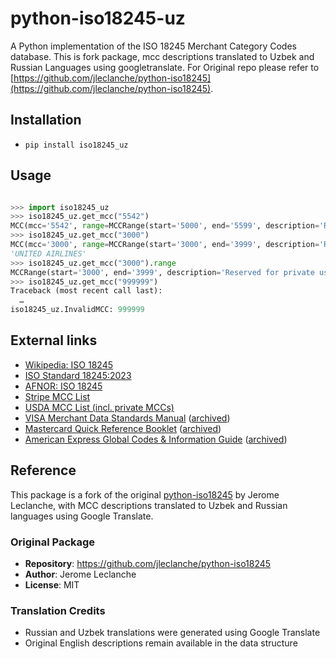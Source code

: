# python-iso18245-uz

A Python implementation of the ISO 18245 Merchant Category Codes database. This is fork package, mcc descriptions translated to Uzbek and Russian Languages using googletranslate. For Original repo please refer to [https://github.com/jleclanche/python-iso18245](https://github.com/jleclanche/python-iso18245).

## Installation

- `pip install iso18245_uz`

## Usage

```py

>>> import iso18245_uz
>>> iso18245_uz.get_mcc("5542")
MCC(mcc='5542', range=MCCRange(start='5000', end='5599', description='Retail outlets', description_uz="Chakana savdo do'konlari", description_ru='Розничные торговые точки', reserved=False), iso_description='Automated fuel dispensers', iso_description_ru='Автоматизированный топливный дозаторы', iso_description_uz="Avtomatlashtirilgan yonilg'i quyish vositalari", usda_description='Automated Fuel Dispensers', usda_description_uz="Avtomatlashtirilgan yonilg'i quyish vositalari", usda_description_ru='Автоматизированный топливный дозаторы', stripe_description='Automated Fuel Dispensers', stripe_description_uz="Avtomatlashtirilgan yonilg'i quyish vositalari", stripe_description_ru='Автоматизированный топливный дозаторы', stripe_code='automated_fuel_dispensers', visa_description='Automated Fuel Dispensers', visa_req_clearing_name='', visa_description_uz="Avtomatlashtirilgan yonilg'i quyish vositalari", visa_description_ru='Автоматизированный топливный дозаторы', alipay_description='Automated fuel dispensers', alipay_description_uz="Avtomatlashtirilgan yonilg'i quyish vositalari", alipay_description_ru='Автоматизированный топливный дозаторы', mastercard_description='Fuel Dispenser, Automated', mastercard_abbreviated_airline_name='', mastercard_description_uz="Yoqilg'i dispenseri, avtomatlashtirilgan", mastercard_description_ru='Топливный диспенсер, автоматизированный', amex_description='Automated Fuel Dispensers', amex_description_uz="Avtomatlashtirilgan yonilg'i quyish vositalari", amex_description_ru='Автоматизированный топливный дозаторы')
>>> iso18245_uz.get_mcc("3000")
MCC(mcc='3000', range=MCCRange(start='3000', end='3999', description='Reserved for private use', description_uz='Xususiy foydalanish uchun ajratilgan', description_ru='Зарезервировано для частного использования', reserved=True), iso_description='', iso_description_ru='', iso_description_uz='', usda_description='UNITED AIRLINES', usda_description_uz='Yagona Airlines', usda_description_ru='United Airlines', stripe_description='', stripe_description_uz='', stripe_description_ru='', stripe_code='', visa_description='UNITED AIRLINES', visa_req_clearing_name='UNITED AIR', visa_description_uz='Yagona Airlines', visa_description_ru='United Airlines', alipay_description='', alipay_description_uz='', alipay_description_ru='', mastercard_description='United Airlines', mastercard_abbreviated_airline_name='UNITED', mastercard_description_uz='Yagona Airlines', mastercard_description_ru='United Airlines', amex_description='UNITED AIRLINES', amex_description_uz='Yagona Airlines', amex_description_ru='United Airlines')>>> iso18245.get_mcc("3000").usda_description
'UNITED AIRLINES'
>>> iso18245_uz.get_mcc("3000").range
MCCRange(start='3000', end='3999', description='Reserved for private use', description_uz='Xususiy foydalanish uchun ajratilgan', description_ru='Зарезервировано для частного использования', reserved=True)
>>> iso18245_uz.get_mcc("999999")
Traceback (most recent call last):
  …
iso18245_uz.InvalidMCC: 999999
```

## External links

- [Wikipedia: ISO 18245](https://en.wikipedia.org/wiki/ISO_18245)
- [ISO Standard 18245:2023](https://www.iso.org/standard/79450.html)
- [AFNOR: ISO 18245](http://portailgroupe.afnor.fr/public_espacenormalisation/ISOTC68SC7/ISO%2018245.html)
- [Stripe MCC List](https://stripe.com/docs/issuing/categories)
- [USDA MCC List (incl. private MCCs)](https://www.dm.usda.gov/procurement/card/card_x/mcc.pdf)
- [VISA Merchant Data Standards Manual](https://usa.visa.com/content/dam/VCOM/download/merchants/visa-merchant-data-standards-manual.pdf) ([archived](https://web.archive.org/web/20240409085635/https://usa.visa.com/content/dam/VCOM/download/merchants/visa-merchant-data-standards-manual.pdf))
- [Mastercard Quick Reference Booklet](https://www.mastercard.us/content/dam/public/mastercardcom/na/global-site/documents/quick-reference-booklet-merchant.pdf) ([archived](https://web.archive.org/web/20240419100915/https://www.mastercard.us/content/dam/public/mastercardcom/na/global-site/documents/quick-reference-booklet-merchant.pdf))
- [American Express Global Codes & Information Guide](https://www.americanexpress.com/content/dam/amex/us/merchant/new-merchant-specifications/GlobalCodesInfo_FINAL.pdf) ([archived](https://web.archive.org/web/20240419101013/https://www.americanexpress.com/content/dam/amex/us/merchant/new-merchant-specifications/GlobalCodesInfo_FINAL.pdf))

## Reference

This package is a fork of the original [python-iso18245](https://github.com/jleclanche/python-iso18245) by Jerome Leclanche, with MCC descriptions translated to Uzbek and Russian languages using Google Translate.

### Original Package

- **Repository**: https://github.com/jleclanche/python-iso18245
- **Author**: Jerome Leclanche
- **License**: MIT

### Translation Credits

- Russian and Uzbek translations were generated using Google Translate
- Original English descriptions remain available in the data structure
